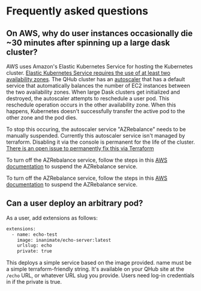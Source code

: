 # Frequently asked questions

## On AWS, why do user instances occasionally die ~30 minutes after spinning up a large dask cluster?

AWS uses Amazon's Elastic Kubernetes Service for hosting the Kubernetes cluster. [Elastic Kubernetes Service requires the use of at least two availability zones](https://docs.aws.amazon.com/eks/latest/userguide/infrastructure-security.html). The QHub cluster has an [autoscaler](https://docs.aws.amazon.com/eks/latest/userguide/cluster-autoscaler.html) that has a default service that automatically balances the number of EC2 instances between the two availability zones. When large Dask clusters get initialized and destroyed, the autoscaler attempts to reschedule a user pod. This reschedule operation occurs in the other availability zone. When this happens, Kubernetes doesn't successfully transfer the active pod to the other zone and the pod dies.

To stop this occuring, the autoscaler service "AZRebalance" needs to be manually suspended. Currently this autoscaler service isn't managed by terraform. Disabling it via the console is permanent for the life of the cluster. [There is an open issue to permanently fix this via Terraform](https://github.com/Quansight/qhub/issues/786)

To turn off the AZRebalance service, follow the steps in this [AWS documentation](https://docs.aws.amazon.com/autoscaling/ec2/userguide/as-suspend-resume-processes.html) to suspend the AZRebalance service.

To turn off the AZRebalance service, follow the steps in this [AWS documentation](https://docs.aws.amazon.com/autoscaling/ec2/userguide/as-suspend-resume-processes.html) to suspend the AZRebalance service.

## Can a user deploy an arbitrary pod?

As a user, add extensions as follows:

```sh
extensions:
  - name: echo-test
    image: inanimate/echo-server:latest
    urlslug: echo
    private: true
```

This deploys a simple service based on the image provided. name must be a simple terraform-friendly string. It's available on your QHub site at the `/echo` URL, or whatever URL slug you provide. Users need log-in credentials in if the private is true.
